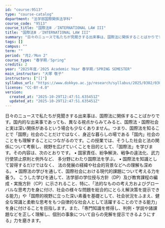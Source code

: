 ```yaml
---
id: "course:9513"
type: "course-catalog"
department: "法学部国際関係法学科"
course_code: "9513"
course_title: "国際法Ⅲ ／INTERNATIONAL LAW III"
title: "国際法Ⅲ ／INTERNATIONAL LAW III"
summary: "日々のニュースで私たちが見聞きする出来事は、国際法に関係することばかりです。国内的な出来事であっても、異なる視点からみてみると、国際法・国際社会と実は深い関係があるという場合も少なくありません。つまり、国際法を知ることで「国際」社会のことだ…"
tags: []
campus: ""
term: ""
period: "月2／Mon 2"
course_type: "春学期／Spring"
credits: 2
year: "2025年度／2025 Academic Year 春学期／SPRING SEMESTER"
main_instructor: "大塚 敬子"
instructors: ["[]"]
syllabus_url: "https://www.dokkyo.ac.jp/research/syllabus/2025/0302/0302_09513_ja_JP.html"
license: "CC-BY-4.0"
version:
  created_at: "2025-10-29T12:47:51.635451Z"
  updated_at: "2025-10-29T12:47:51.635451Z"
---
```

日々のニュースで私たちが見聞きする出来事は、国際法に関係することばかりです。国内的な出来事であっても、異なる視点からみてみると、国際法・国際社会と実は深い関係があるという場合も少なくありません。つまり、国際法を知ることで「国際」社会のことだけではなく、身近な暮らしの場である「国内」社会のことをも理解することにつながるのです。この授業では、そうした社会と法の関係について考察し、視野を広げていくことを目的として、「国際法」を学びます。その内容は、次のとおりです。 ▪ 国家責任、紛争解決、戦争の違法化、武力行使禁止原則と例外など、 多分野にわたり国際法を学ぶ。 ▪ 国際法を知識として習得するだけではなく、 法の発展の経緯や社会的背景などへの理解も深める。 ▪ 国際法の学びを通して、国際社会における現代的課題について考える力を養う。 こうした学びを通して、法学部の学位授与方針（DP）及び教育課程の編成・実施方針（CP）に示されること、特に、「法的なものの考え方およびグローバルな思考力を身に付け、社会の様々な問題を総合的にとらえ解決策を提示できる能力」や「国際的視野に立った深い素養を基礎として、社会状況をふまえ、健全な常識と柔軟な思考をもつ自律的な社会人として活躍することのできる能力」を身に付けることを目指します。また、「専門知識を修得し、判例・学説や諸課題などを正しく理解し、個別の事象について自らの見解を提示できるようにする」力を磨きます。
